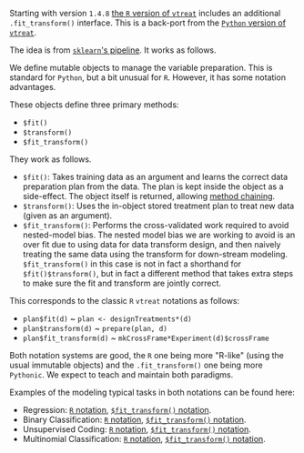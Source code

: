 
Starting with version `1.4.8` [the `R` version of `vtreat`](https://github.com/WinVector/vtreat/) includes an additional `.fit_transform()` interface.  This is a back-port from the [`Python` version of `vtreat`](https://github.com/WinVector/pyvtreat).

The idea is from [`sklearn`'s pipeline](https://scikit-learn.org/stable/modules/generated/sklearn.pipeline.Pipeline.html).  It works as follows.

We define mutable objects to manage the variable preparation.  This is standard for `Python`, but a bit unusual for `R`.  However, it has some notation advantages.

These objects define three primary methods:

  * `$fit()`
  * `$transform()`
  * `$fit_transform()`

They work as follows. 

  * `$fit()`: Takes training data as an argument and learns the correct data preparation plan from the data.  The plan is kept inside the object as a side-effect.  The object itself is returned, allowing [method chaining](https://en.wikipedia.org/wiki/Method_chaining).
  * `$transform()`: Uses the in-object stored treatment plan to treat new data (given as an argument).
  * `$fit_transform()`: Performs the cross-validated work required to avoid nested-model bias.  The nested model bias we are working to avoid is an over fit due to using data for data transform design, and then naively treating the same data using the transform for down-stream modeling. `$fit_transform()` in this case is not in fact a shorthand for `$fit()$transform()`, but in fact a different method that takes extra steps to make sure the fit and transform are jointly correct.

This corresponds to the classic `R` `vtreat` notations as follows:

  * `plan$fit(d)` ~ `plan <- designTreatments*(d)`
  * `plan$transform(d)` ~ `prepare(plan, d)`
  * `plan$fit_transform(d)` ~ `mkCrossFrame*Experiment(d)$crossFrame`

Both notation systems are good, the `R` one being more "R-like" (using the usual immutable objects) and the `.fit_transform()` one being more `Pythonic`.  We expect to teach and maintain both paradigms.

Examples of the modeling typical tasks in both notations can be found here:

 * Regression: [`R` notation](https://github.com/WinVector/vtreat/blob/master/Examples/Regression/Regression.md), [`$fit_transform()` notation](https://github.com/WinVector/vtreat/blob/master/Examples/Regression/Regression_FT.md).
 * Binary Classification: [`R` notation](https://github.com/WinVector/vtreat/blob/master/Examples/Classification/Classification.md), [`$fit_transform()` notation](https://github.com/WinVector/vtreat/blob/master/Examples/Classification/Classification_FT.md).
 * Unsupervised Coding: [`R` notation](https://github.com/WinVector/vtreat/blob/master/Examples/Unsupervised/Unsupervised.md), [`$fit_transform()` notation](https://github.com/WinVector/vtreat/blob/master/Examples/Unsupervised/Unsupervised_FT.md).
 * Multinomial Classification: [`R` notation](https://github.com/WinVector/vtreat/blob/master/Examples/Multinomial/MultinomialExample.md), [`$fit_transform()` notation](https://github.com/WinVector/vtreat/blob/master/Examples/Multinomial/MultinomialExample_FT.md).

